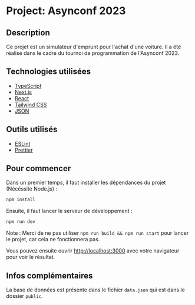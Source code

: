 # Project: Asynconf 2023

## Description

Ce projet est un simulateur d'emprunt pour l'achat d'une voiture. Il a été réalisé dans le cadre du tournoi de programmation de l'Asynconf 2023.

## Technologies utilisées

- [TypeScript](https://www.typescriptlang.org/)
- [Next.js](https://nextjs.org/)
- [React](https://reactjs.org/)
- [Tailwind CSS](https://tailwindcss.com/)
- [JSON](https://www.json.org/json-fr.html)

## Outils utilisés

- [ESLint](https://eslint.org/)
- [Prettier](https://prettier.io/)

## Pour commencer

Dans un premier temps, il faut installer les dépendances du projet (Nécéssite Node.js) :

```bash
npm install
```

Ensuite, il faut lancer le serveur de développement :

```bash
npm run dev
```

Note : Merci de ne pas utiliser `npm run build && npm run start` pour lancer le projet, car cela ne fonctionnera pas.

Vous pouvez ensuite ouvrir [http://localhost:3000](http://localhost:3000) avec votre navigateur pour voir le résultat.

## Infos complémentaires

La base de données est présente dans le fichier `data.json` qui est dans le dossier `public`.
